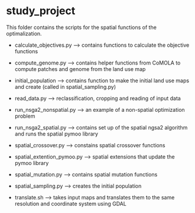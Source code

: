 # study_project
 
This folder contains the scripts for the spatial functions of the optimalization.

- calculate_objectives.py --> contains functions to calculate the objective functions
- compute_genome.py --> contains helper functions from CoMOLA to compute patches and genome from the land use map
- initial_population --> contains function to make the initial land use maps and create (called in spatial_sampling.py)
- read_data.py --> reclassification, cropping and reading of input data
- run_nsga2_nonspatial.py --> an example of a non-spatial optimization problem
- run_nsga2_spatial.py --> contains set up of the spatial ngsa2 algorithm and runs the spatial pymoo library
- spatial_crossover.py --> constains spatial crossover functions
- spatial_extention_pymoo.py --> spatial extensions that update the pymoo library
- spatial_mutation.py --> contains spatial mutation functions
- spatial_sampling.py --> creates the initial population

- translate.sh --> takes input maps and translates them to the same resolution and coordinate system using GDAL
